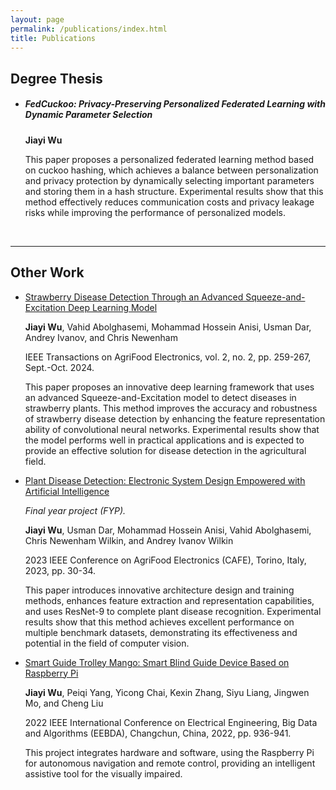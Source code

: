 ```yaml
---
layout: page
permalink: /publications/index.html
title: Publications
---
```


## Degree Thesis

- ##### FedCuckoo: Privacy-Preserving Personalized Federated Learning with Dynamic Parameter Selection<br>

  **Jiayi Wu**

  This paper proposes a personalized federated learning method based on cuckoo hashing, which achieves a balance between personalization and privacy protection by dynamically selecting important parameters and storing them in a hash structure. Experimental results show that this method effectively reduces communication costs and privacy leakage risks while improving the performance of personalized models.


<br>

---

## Other Work

- [Strawberry Disease Detection Through an Advanced Squeeze-and-Excitation Deep Learning Model](https://ieeexplore.ieee.org/document/10561564/)
  
  **Jiayi Wu**, Vahid Abolghasemi, Mohammad Hossein Anisi, Usman Dar, Andrey Ivanov, and Chris Newenham
  
  IEEE Transactions on AgriFood Electronics, vol. 2, no. 2, pp. 259-267, Sept.-Oct. 2024.
  
  This paper proposes an innovative deep learning framework that uses an advanced Squeeze-and-Excitation model to detect diseases in strawberry plants. This method improves the accuracy and robustness of strawberry disease detection by enhancing the feature representation ability of convolutional neural networks. Experimental results show that the model performs well in practical applications and is expected to provide an effective solution for disease detection in the agricultural field.
  
- [Plant Disease Detection: Electronic System Design Empowered with Artificial Intelligence](https://ieeexplore.ieee.org/abstract/document/10291622/)<br>

  *Final year project (FYP).*

  **Jiayi Wu**, Usman Dar, Mohammad Hossein Anisi, Vahid Abolghasemi, Chris Newenham Wilkin, and Andrey Ivanov Wilkin

  2023 IEEE Conference on AgriFood Electronics (CAFE), Torino, Italy, 2023, pp. 30-34.

  This paper introduces innovative architecture design and training methods, enhances feature extraction and representation capabilities, and uses ResNet-9 to complete plant disease recognition. Experimental results show that this method achieves excellent performance on multiple benchmark datasets, demonstrating its effectiveness and potential in the field of computer vision.

- [Smart Guide Trolley Mango: Smart Blind Guide Device Based on Raspberry Pi](https://ieeexplore.ieee.org/document/9744906/)

  **Jiayi Wu**, Peiqi Yang, Yicong Chai, Kexin Zhang, Siyu Liang, Jingwen Mo, and Cheng Liu
  
  2022 IEEE International Conference on Electrical Engineering, Big Data and Algorithms (EEBDA), Changchun, China, 2022, pp. 936-941.
  
  This project integrates hardware and software, using the Raspberry Pi for autonomous navigation and remote control, providing an intelligent assistive tool for the visually impaired.
